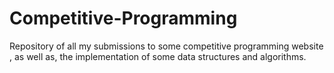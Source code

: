 # Competitive-Programming
Repository of all my submissions to some competitive programming website , as well as, the implementation of some data structures and algorithms.
